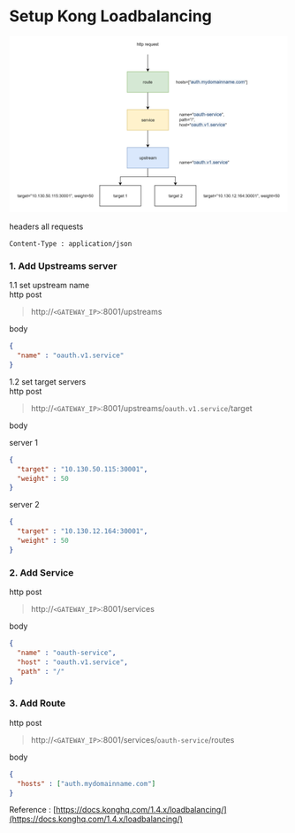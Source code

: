 # Setup Kong Loadbalancing 

![](kong-loadbalancing.png)

headers all requests  
```
Content-Type : application/json  
```

### 1. Add Upstreams server

1.1 set upstream name  
http post  
> http://`<GATEWAY_IP>`:8001/upstreams  

body 
```json
{
  "name" : "oauth.v1.service"    
}
```

1.2 set target servers  
http post
> http://`<GATEWAY_IP>`:8001/upstreams/`oauth.v1.service`/target   

body  

server 1
```json
{
  "target" : "10.130.50.115:30001",
  "weight" : 50
}
```
server 2  
```json
{
  "target" : "10.130.12.164:30001",
  "weight" : 50
}
```

### 2. Add Service 
http post
> http://`<GATEWAY_IP>`:8001/services

body
```json
{
  "name" : "oauth-service",
  "host" : "oauth.v1.service",
  "path" : "/"
}
```

### 3. Add Route
http post
> http://`<GATEWAY_IP>`:8001/services/`oauth-service`/routes

body
```json
{
  "hosts" : ["auth.mydomainname.com"]
}
```

Reference : [https://docs.konghq.com/1.4.x/loadbalancing/](https://docs.konghq.com/1.4.x/loadbalancing/)
